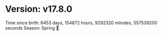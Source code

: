 # Version: v17.8.0
Time since birth: 6453 days, 154872 hours, 9292320 minutes, 557539200 seconds
Season: Spring 🌸
